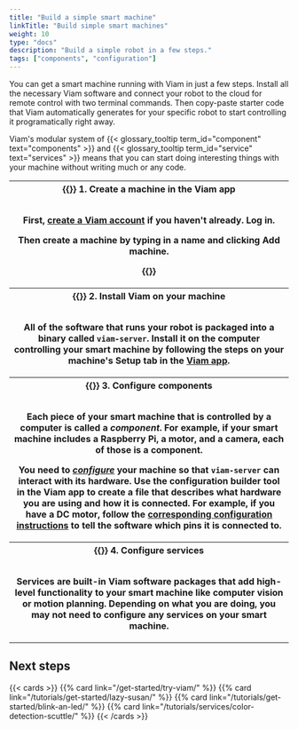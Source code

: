 ```yaml
---
title: "Build a simple smart machine"
linkTitle: "Build simple smart machines"
weight: 10
type: "docs"
description: "Build a simple robot in a few steps."
tags: ["components", "configuration"]
---
```


You can get a smart machine running with Viam in just a few steps.
Install all the necessary Viam software and connect your robot to the cloud for remote control with two terminal commands.
Then copy-paste starter code that Viam automatically generates for your specific robot to start controlling it programatically right away.

Viam's modular system of {{< glossary_tooltip term_id="component" text="components" >}} and {{< glossary_tooltip term_id="service" text="services" >}} means that you can start doing interesting things with your machine without writing much or any code.

<table>
  <tr>
    <th>{{<imgproc src="/use-cases/signup-narrow.png" class="fill alignleft" resize="500x" style="max-width: 200px" declaredimensions=true alt="Viam app login screen.">}}
      <b>1. Create a machine in the Viam app</b><br><br>
      <p>First, <a href="https://app.viam.com/">create a Viam account</a> if you haven't already. Log in.</p>
      <p>Then create a machine by typing in a name and clicking <strong>Add machine</strong>.</p>
      <p>{{<imgproc src="/use-cases/new-machine.png" class="fill aligncenter" resize="400x" style="max-width: 250px" declaredimensions=true alt="Viam app login screen.">}}</p>
    </th>
  </tr>
  <tr>
    <th>{{<imgproc src="/services/icons/data-capture.svg" class="fill alignleft" style="max-width: 150px" declaredimensions=true alt="Installation icon">}}
      <b>2. Install Viam on your machine</b><br><br>
      <p>All of the software that runs your robot is packaged into a binary called <code>viam-server</code>.
      Install it on the computer controlling your smart machine by following the steps on your machine's <strong>Setup</strong> tab in the <a href="https://app.viam.com/">Viam app</a>.</p>
    </th>
  </tr>
  <tr>
    <th>{{<imgproc src="/icons/components.png" class="fill alignleft" resize="400x" style="max-width: 210px" declaredimensions=true alt="An assortment of components.">}}
      <b>3. Configure components</b><br><br>
      <p>Each piece of your smart machine that is controlled by a computer is called a <i>component</i>. For example, if your smart machine includes a Raspberry Pi, a motor, and a camera, each of those is a component.</p>
      <p>You need to <i><a href="/build/configure/">configure</a></i> your machine so that <code>viam-server</code> can interact with its hardware. Use the configuration builder tool in the Viam app to create a file that describes what hardware you are using and how it is connected.
      For example, if you have a DC motor, follow the <a href="/components/motor/gpio/">corresponding configuration instructions</a> to tell the software which pins it is connected to.</p>
    </th>
  </tr>
  <tr>
    <th>{{<imgproc src="/ml/collect.svg" class="fill alignleft" style="max-width: 150px"  declaredimensions=true alt="Services">}}
      <b>4. Configure services</b><br><br>
      <p>Services are built-in Viam software packages that add high-level functionality to your smart machine like computer vision or motion planning.
      Depending on what you are doing, you may not need to configure any services on your smart machine.
      </p>
    </th>
  </tr>
</table>

## Next steps

{{< cards >}}
{{% card link="/get-started/try-viam/" %}}
{{% card link="/tutorials/get-started/lazy-susan/" %}}
{{% card link="/tutorials/get-started/blink-an-led/" %}}
{{% card link="/tutorials/services/color-detection-scuttle/" %}}
{{< /cards >}}
